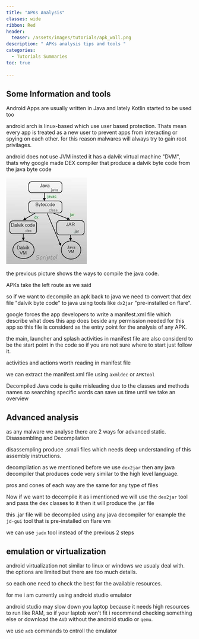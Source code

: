 ```yaml
---
title: "APKs Analysis"
classes: wide
ribbon: Red
header:
  teaser: /assets/images/tutorials/apk_wall.png
description: " APKs analysis tips and tools "
categories:
  - Tutorials Summaries
toc: true

---
```

## Some Information and tools
Android Apps are usually written in Java and lately Kotlin started to be used too

android arch is linux-based which use user based protection. Thats mean every app is treated as a new user to prevent apps from interacting or spying on each other.
for this reason malwares will always try to gain root privilages.


android does not use JVM insted it has a dalvik virtual machine "DVM",
thats why google made DEX compiler that produce a dalvik byte code from the java byte code

![](/assets/images/tutorials/dalvik.jpeg)

the previous picture shows the ways to compile the java code.

APKs take the left route as we said


so if we want to decompile an apk back to java we need to convert that dex file "dalvik byte code" to java using tools like `dx2jar` "pre-installed on flare".

google forces the app developers to write a manifest.xml file which describe what does this app does beside any permission needed for this app so this file is considerd as the entry point for the analysis of any APK.

the main, launcher and splash activities in manifest file are also considerd to be the start point in the code so if you are not sure where to start just follow it.

activities and actions worth reading in manifest file

we can extract the manifest.xml file using `axmldec` or `APKtool`

Decompiled Java code is quite misleading due to the classes and methods names so searching specific words can save us time until we take an overview


## Advanced analysis

as any malware we analyse there are 2 ways for advanced static. Disassembling and Decompilation

disassempling produce .smali files which needs deep understanding of this assembly instructions.

decompilation as we mentioned before we use `dex2jar` then any java decompiler that produces code very similar to the high level language.

pros and cones of each way are the same for any type of files

Now if we want to decompile it as i mentioned we will use the `dex2jar` tool and pass the dex classes to it then it will produce the .jar file

this .jar file will be decompiled using any java decompiler for example the `jd-gui` tool that is pre-installed on flare vm 

we can use `jadx` tool instead of the previous 2 steps

## emulation or virtualization

android virtualization not similar to linux or windows we usualy deal with. the options are limited but there are too much details.

so each one need to check the best for the available resources.

for me i am currently using android studio emulator

android studio may slow down you laptop because it needs high resources to run like RAM, so if your laptob won't fit i recommend checking something else or download the `AVD` without the android studio or `qemu`.

we use `adb` commands to cntroll the emulator


